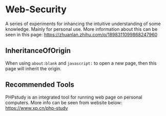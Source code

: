 # Web-Security
A series of experiments for inhancing the intuitive understanding of some knowledge. Mainly for personal use.
More information about this can be seen in this page: https://zhuanlan.zhihu.com/p/1898311099868247960

## InheritanceOfOrigin 
When using `about:blank` and `javascript:` to open a new page, then this page will inherit the origin.


## Recommended Tools 
PHPstudy is an integrated tool for running web page on personal computers. More info can be seen from website below:
https://www.xp.cn/php-study
